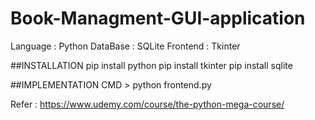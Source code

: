 # Book-Managment-GUI-application
Language : Python
DataBase : SQLite
Frontend : Tkinter

##INSTALLATION
pip install python
pip install tkinter
pip install sqlite

##IMPLEMENTATION
CMD > python frontend.py

Refer : https://www.udemy.com/course/the-python-mega-course/
